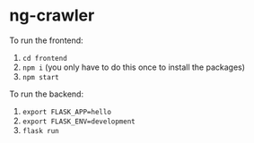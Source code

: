 
# ng-crawler

To run the frontend: 
1. `cd frontend`
2. `npm i` (you only have to do this once to install the packages)
3. `npm start`

To run the backend:
1. `export FLASK_APP=hello`
2. `export FLASK_ENV=development`
3. `flask run`
